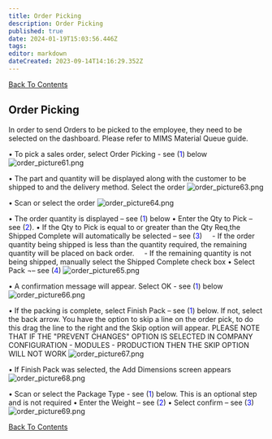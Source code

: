 ```yaml
---
title: Order Picking
description: Order Picking
published: true
date: 2024-01-19T15:03:56.446Z
tags: 
editor: markdown
dateCreated: 2023-09-14T14:16:29.352Z
---
```


[Back To Contents](/AppsDrafts/MobileInventoryManagementSolution/)

## Order Picking
In order to send Orders to be picked to the employee, they need to be selected on the dashboard. Please refer to MIMS Material Queue guide.
 
 
•	To pick a sales order, select Order Picking - see (<span style="color:blue">1</span>) below
![order_picture61.png](/mimsassets/order_picture61.png) 

•	The part and quantity will be displayed along with the customer to be shipped to and the delivery method.  Select the order
![order_picture63.png](/mimsassets/order_picture63.png) 

•	Scan or select the order 
![order_picture64.png](/mimsassets/order_picture64.png) 

•	The order quantity is displayed – see (<span style="color:blue">1</span>) below
•	Enter the Qty to Pick – see (<span style="color:blue">2</span>).
•	If the Qty to Pick is equal to or greater than the Qty Req¸the Shipped Complete will automatically be selected – see (<span style="color:blue">3</span>)
&nbsp;&nbsp;&nbsp;&nbsp;-	If the order quantity being shipped is less than the quantity required, the remaining quantity will be placed on back order. 
&nbsp;&nbsp;&nbsp;&nbsp;-	If the remaining quantity is not being shipped, manually select the Shipped Complete check box
•	Select Pack ¬– see (<span style="color:blue">4</span>)
![order_picture65.png](/mimsassets/order_picture65.png) 

•	A confirmation message will appear.  Select OK - see (<span style="color:blue">1</span>) below
![order_picture66.png](/mimsassets/order_picture66.png) 

•	If the packing is complete, select Finish Pack – see (<span style="color:blue">1</span>) below.  If not, select the back arrow. You have the option to skip a line on the order pick, to do this drag the line to the right and the Skip option will appear.
PLEASE NOTE THAT IF THE "PREVENT CHANGES" OPTION IS SELECTED IN COMPANY CONFIGURATION - MODULES - PRODUCTION THEN THE SKIP OPTION WILL NOT WORK
![order_picture67.png](/mimsassets/order_picture67.png) 

•	If Finish Pack was selected, the Add Dimensions screen appears
![order_picture68.png](/mimsassets/order_picture68.png) 

•	Scan or select the Package Type - see (<span style="color:blue">1</span>) below.  This is an optional step and is not required
•	Enter the Weight – see (<span style="color:blue">2</span>)
•	Select confirm – see (<span style="color:blue">3</span>)
![order_picture69.png](/mimsassets/order_picture69.png)

[Back To Contents](/AppsDrafts/MobileInventoryManagementSolution/)